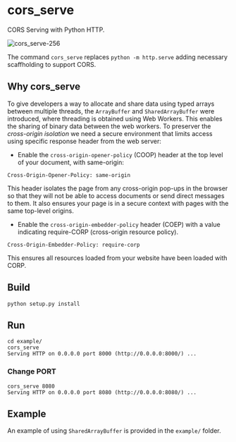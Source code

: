 # cors_serve
CORS Serving with Python HTTP.

![cors_serve-256](https://user-images.githubusercontent.com/163333/227802165-ba4ccdbd-8c99-424a-a516-17db0107e162.png)

The command `cors_serve` replaces `python -m http.serve` adding necessary scaffholding to support CORS.

## Why cors_serve
To give developers a way to allocate and share data using typed arrays between multiple threads, the `ArrayBuffer` and `SharedArrayBuffer` were introduced, where threading is obtained using Web Workers. This enables the sharing of binary data between the web workers. To preserver the *cross-origin isolation* we need a secure environment that limits access using specific response header from the web server:

- Enable the `cross-origin-opener-policy` (COOP) header at the top level of your document, with same-origin:

```
Cross-Origin-Opener-Policy: same-origin
```

This header isolates the page from any cross-origin pop-ups in the browser so that they will not be able to access documents or send direct messages to them. It also ensures your page is in a secure context with pages with the same top-level origins.

- Enable the `cross-origin-embedder-policy` header (COEP) with a value indicating require-CORP (cross-origin resource policy).

```
Cross-Origin-Embedder-Policy: require-corp
```

This ensures all resources loaded from your website have been loaded with CORP.


## Build
```
python setup.py install
```

## Run
```
cd example/
cors_serve
Serving HTTP on 0.0.0.0 port 8000 (http://0.0.0.0:8000/) ...
```

### Change PORT
```
cors_serve 8080
Serving HTTP on 0.0.0.0 port 8080 (http://0.0.0.0:8080/) ...
```

## Example
An example of using `SharedArrayBuffer` is provided in the `example/` folder.
